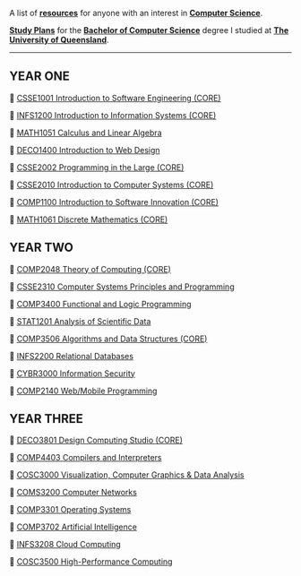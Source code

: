 A list of [**resources**](https://williamgleeson.github.io/computer.science/) for anyone with an interest in [**Computer Science**](https://en.wikipedia.org/wiki/Computer_science). 

[**Study Plans**](https://eecs.uq.edu.au/current-students/academic-advice/bachelor-computer-science) for the [**Bachelor of Computer Science**](https://study.uq.edu.au/study-options/programs/bachelor-computer-science-2451) degree I studied at [**The University of Queensland**](https://www.uq.edu.au/).

***

## YEAR ONE

🔖 [CSSE1001 Introduction to Software Engineering (CORE)](https://my.uq.edu.au/programs-courses/course.html?course_code=CSSE1001)

🔖 [INFS1200 Introduction to Information Systems (CORE)](https://my.uq.edu.au/programs-courses/course.html?course_code=INFS1200)

🔖 [MATH1051 Calculus and Linear Algebra](https://my.uq.edu.au/programs-courses/course.html?course_code=MATH1051)

🔖 [DECO1400 Introduction to Web Design](https://my.uq.edu.au/programs-courses/course.html?course_code=DECO1400)


🔖 [CSSE2002 Programming in the Large (CORE)](https://my.uq.edu.au/programs-courses/course.html?course_code=CSSE2002)

🔖 [CSSE2010 Introduction to Computer Systems (CORE)](https://my.uq.edu.au/programs-courses/course.html?course_code=CSSE2010)

🔖 [COMP1100 Introduction to Software Innovation (CORE)](https://my.uq.edu.au/programs-courses/course.html?course_code=COMP1100)

🔖 [MATH1061 Discrete Mathematics (CORE)](https://my.uq.edu.au/programs-courses/course.html?course_code=MATH1061)

## YEAR TWO

🔖 [COMP2048 Theory of Computing (CORE)](https://my.uq.edu.au/programs-courses/course.html?course_code=COMP2048)

🔖 [CSSE2310 Computer Systems Principles and Programming](https://my.uq.edu.au/programs-courses/course.html?course_code=CSSE2310)

🔖 [COMP3400 Functional and Logic Programming](https://my.uq.edu.au/programs-courses/course.html?course_code=COMP3400)

🔖 [STAT1201 Analysis of Scientific Data](https://my.uq.edu.au/programs-courses/course.html?course_code=STAT1201)

🔖 [COMP3506 Algorithms and Data Structures (CORE)](https://my.uq.edu.au/programs-courses/course.html?course_code=COMP3506)

🔖 [INFS2200 Relational Databases](https://my.uq.edu.au/programs-courses/course.html?course_code=INFS2200)

🔖 [CYBR3000 Information Security](https://my.uq.edu.au/programs-courses/course.html?course_code=CYBR3000)

🔖 [COMP2140 Web/Mobile Programming](https://my.uq.edu.au/programs-courses/course.html?course_code=COMP2140)


## YEAR THREE


🔖 [DECO3801 Design Computing Studio (CORE)](https://my.uq.edu.au/programs-courses/course.html?course_code=DECO3801)

🔖 [COMP4403 Compilers and Interpreters](https://my.uq.edu.au/programs-courses/course.html?course_code=COMP4403)

🔖 [COSC3000 Visualization, Computer Graphics & Data Analysis](https://my.uq.edu.au/programs-courses/course.html?course_code=COSC3000)

🔖 [COMS3200 Computer Networks](https://my.uq.edu.au/programs-courses/course.html?course_code=COMS3200)


🔖 [COMP3301 Operating Systems](https://my.uq.edu.au/programs-courses/course.html?course_code=COMP3301)

🔖 [COMP3702 Artificial Intelligence](https://my.uq.edu.au/programs-courses/course.html?course_code=COMP3702)

🔖 [INFS3208 Cloud Computing](https://my.uq.edu.au/programs-courses/course.html?course_code=INFS3208)

🔖 [COSC3500 High-Performance Computing](https://my.uq.edu.au/programs-courses/course.html?course_code=COSC3500)


